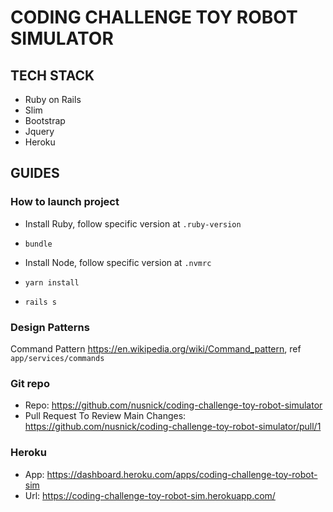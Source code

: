 # CODING CHALLENGE TOY ROBOT SIMULATOR

TECH STACK
-------------------------
- Ruby on Rails
- Slim
- Bootstrap
- Jquery
- Heroku


GUIDES
-------------------------

### How to launch project

- Install Ruby, follow specific version at `.ruby-version`

- `bundle`

- Install Node, follow specific version at `.nvmrc`

- `yarn install`

- `rails s`

### Design Patterns

Command Pattern https://en.wikipedia.org/wiki/Command_pattern, ref `app/services/commands`

### Git repo
- Repo: https://github.com/nusnick/coding-challenge-toy-robot-simulator
- Pull Request To Review Main Changes: https://github.com/nusnick/coding-challenge-toy-robot-simulator/pull/1

### Heroku
- App: https://dashboard.heroku.com/apps/coding-challenge-toy-robot-sim
- Url: https://coding-challenge-toy-robot-sim.herokuapp.com/